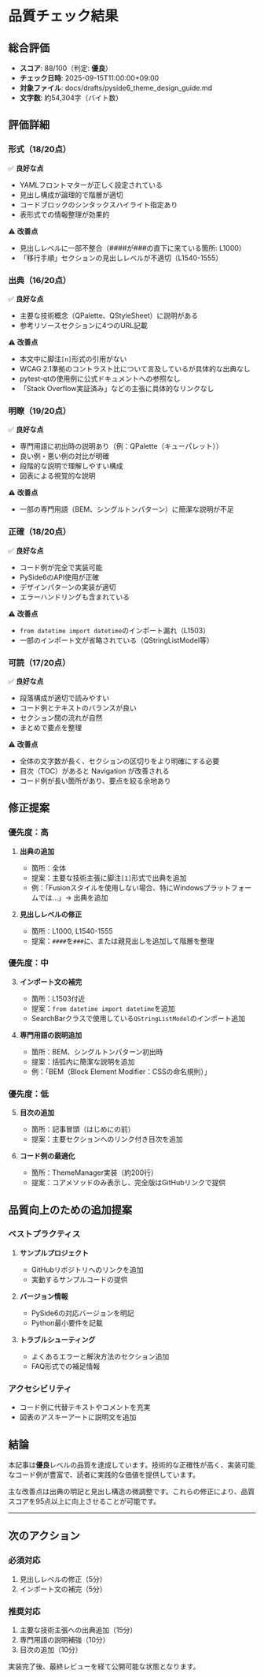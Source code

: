 # 品質チェック結果

## 総合評価
- **スコア**: 88/100（判定: **優良**）
- **チェック日時**: 2025-09-15T11:00:00+09:00
- **対象ファイル**: docs/drafts/pyside6_theme_design_guide.md
- **文字数**: 約54,304字（バイト数）

## 評価詳細

### 形式（18/20点）
✅ **良好な点**
- YAMLフロントマターが正しく設定されている
- 見出し構成が論理的で階層が適切
- コードブロックのシンタックスハイライト指定あり
- 表形式での情報整理が効果的

⚠️ **改善点**
- 見出しレベルに一部不整合（####が###の直下に来ている箇所: L1000）
- 「移行手順」セクションの見出しレベルが不適切（L1540-1555）

### 出典（16/20点）
✅ **良好な点**
- 主要な技術概念（QPalette、QStyleSheet）に説明がある
- 参考リソースセクションに4つのURL記載

⚠️ **改善点**
- 本文中に脚注`[n]`形式の引用がない
- WCAG 2.1準拠のコントラスト比について言及しているが具体的な出典なし
- pytest-qtの使用例に公式ドキュメントへの参照なし
- 「Stack Overflow実証済み」などの主張に具体的なリンクなし

### 明瞭（19/20点）
✅ **良好な点**
- 専門用語に初出時の説明あり（例：QPalette（キューパレット））
- 良い例・悪い例の対比が明確
- 段階的な説明で理解しやすい構成
- 図表による視覚的な説明

⚠️ **改善点**
- 一部の専門用語（BEM、シングルトンパターン）に簡潔な説明が不足

### 正確（18/20点）
✅ **良好な点**
- コード例が完全で実装可能
- PySide6のAPI使用が正確
- デザインパターンの実装が適切
- エラーハンドリングも含まれている

⚠️ **改善点**
- `from datetime import datetime`のインポート漏れ（L1503）
- 一部のインポート文が省略されている（QStringListModel等）

### 可読（17/20点）
✅ **良好な点**
- 段落構成が適切で読みやすい
- コード例とテキストのバランスが良い
- セクション間の流れが自然
- まとめで要点を整理

⚠️ **改善点**
- 全体の文字数が長く、セクションの区切りをより明確にする必要
- 目次（TOC）があると Navigation が改善される
- コード例が長い箇所があり、要点を絞る余地あり

## 修正提案

### 優先度：高
1. **出典の追加**
   - 箇所：全体
   - 提案：主要な技術主張に脚注`[1]`形式で出典を追加
   - 例：「Fusionスタイルを使用しない場合、特にWindowsプラットフォームでは...」→ 出典を追加

2. **見出しレベルの修正**
   - 箇所：L1000, L1540-1555
   - 提案：`####`を`###`に、または親見出しを追加して階層を整理

### 優先度：中
3. **インポート文の補完**
   - 箇所：L1503付近
   - 提案：`from datetime import datetime`を追加
   - SearchBarクラスで使用している`QStringListModel`のインポート追加

4. **専門用語の説明追加**
   - 箇所：BEM、シングルトンパターン初出時
   - 提案：括弧内に簡潔な説明を追加
   - 例：「BEM（Block Element Modifier：CSSの命名規則）」

### 優先度：低
5. **目次の追加**
   - 箇所：記事冒頭（はじめにの前）
   - 提案：主要セクションへのリンク付き目次を追加

6. **コード例の最適化**
   - 箇所：ThemeManager実装（約200行）
   - 提案：コアメソッドのみ表示し、完全版はGitHubリンクで提供

## 品質向上のための追加提案

### ベストプラクティス
1. **サンプルプロジェクト**
   - GitHubリポジトリへのリンクを追加
   - 実動するサンプルコードの提供

2. **バージョン情報**
   - PySide6の対応バージョンを明記
   - Python最小要件を記載

3. **トラブルシューティング**
   - よくあるエラーと解決方法のセクション追加
   - FAQ形式での補足情報

### アクセシビリティ
- コード例に代替テキストやコメントを充実
- 図表のアスキーアートに説明文を追加

## 結論

本記事は**優良**レベルの品質を達成しています。技術的な正確性が高く、実装可能なコード例が豊富で、読者に実践的な価値を提供しています。

主な改善点は出典の明記と見出し構造の微調整です。これらの修正により、品質スコアを95点以上に向上させることが可能です。

---

## 次のアクション

### 必須対応
1. 見出しレベルの修正（5分）
2. インポート文の補完（5分）

### 推奨対応
1. 主要な技術主張への出典追加（15分）
2. 専門用語の説明補強（10分）
3. 目次の追加（10分）

実装完了後、最終レビューを経て公開可能な状態となります。